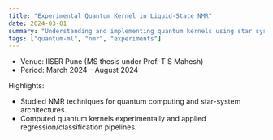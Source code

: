 ```yaml
---
title: "Experimental Quantum Kernel in Liquid-State NMR"
date: 2024-03-01
summary: "Understanding and implementing quantum kernels using star systems in liquid-state NMR for regression and classification tasks."
tags: ["quantum-ml", "nmr", "experiments"]
---
```


- Venue: IISER Pune (MS thesis under Prof. T S Mahesh)
- Period: March 2024 – August 2024

Highlights:
- Studied NMR techniques for quantum computing and star-system architectures.
- Computed quantum kernels experimentally and applied regression/classification pipelines.
